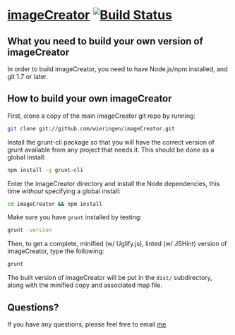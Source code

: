 [imageCreator](http://baijs.com/imagecreator) [![Build Status](https://secure.travis-ci.org/wieringen/imageCreator.png?branch=master)](http://travis-ci.org/wieringen/imageCreator)
==================================================

What you need to build your own version of imageCreator
--------------------------------------

In order to build imageCreator, you need to have Node.js/npm installed, and git 1.7 or later.


How to build your own imageCreator
----------------------------

First, clone a copy of the main imageCreator git repo by running:

```bash
git clone git://github.com/wieringen/imageCreator.git
```

Install the grunt-cli package so that you will have the correct version of grunt available from any project that needs it. This should be done as a global install:

```bash
npm install -g grunt-cli
```

Enter the imageCreator directory and install the Node dependencies, this time *without* specifying a global install:

```bash
cd imageCreator && npm install
```

Make sure you have `grunt` installed by testing:

```bash
grunt -version
```

Then, to get a complete, minified (w/ Uglify.js), linted (w/ JSHint) version of imageCreator, type the following:

```bash
grunt
```

The built version of imageCreator will be put in the `dist/` subdirectory, along with the minified copy and associated map file.


Questions?
----------

If you have any questions, please feel free to email [me](mailto:wieringen@gmail.com).



